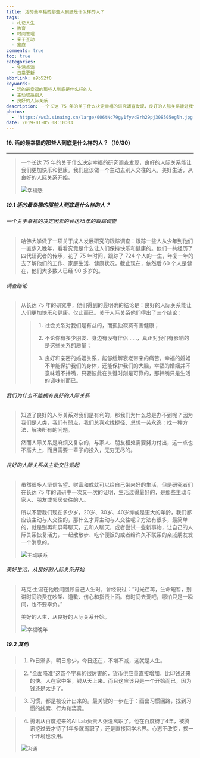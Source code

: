 ```yaml
---
title: 活的最幸福的那些人到底是什么样的人？
tags:
  - 札记人生
  - 教育
  - 时间管理
  - 亲子互动
  - 家庭
comments: true
toc: true
categories:
  - 生活点滴
  - 日常更新
abbrlink: a9b52f0
keywords:
  - 活的最幸福的那些人到底是什么样的人
  - 主动联系别人
  - 良好的人际关系
description: 一个长达 75 年的关于什么决定幸福的研究调查发现，良好的人际关系能让我们更加快乐和健康。我们应该做一个主动去别人交往的人，美好生活，从良好的人际关系开始。
photos:
  - 'https://ws3.sinaimg.cn/large/006tNc79gy1fyvd9rh29pj308505eglh.jpg'
date: 2019-01-05 08:10:03
---
```

<script type="text/javascript" src="/js/src/bai.js"></script>

#### 19. 活的最幸福的那些人到底是什么样的人？（19/30）
---
> 一个长达 75 年的关于什么决定幸福的研究调查发现，良好的人际关系能让我们更加快乐和健康。我们应该做一个主动去别人交往的人，美好生活，从良好的人际关系开始。
>
> ![幸福感](https://ws2.sinaimg.cn/large/006tNc79gy1fyvd88szotj30m80et40b.jpg)

##### 19.1 活的最幸福的那些人到底是什么样的人？

###### 一个关于幸福的决定因素的长达75年的跟踪调查
> 哈佛大学做了一项关于成人发展研究的跟踪调查：跟踪一些人从少年到他们一直步入晚年，看看究竟是什么让人们保持快乐和健康的。他们一共经历了四代研究者的传承，花了 75 年时间，跟踪了 724 个人的一生，年复一年的去了解他们的工作、家庭生活、健康状况，截止现在，依然后 60 个人是健在，他们大多数人已经 90 多岁的。

###### 调查结论
> 从长达 75 年的研究中，他们得到的最明确的结论是：良好的人际关系能让人们更加快乐和健康。仅此而已。关于人际关系他们得出了三个结论：
> 
>> 1. 社会关系对我们是有益的，而孤独寂寞有害健康；
>> 
>> 2. 不论你有多少朋友、身边有没有伴侣……，真正对我们有影响的是这些关系的质量；
>> 
>> 3. 良好和亲密的婚姻关系，能够缓解衰老带来的痛苦。幸福的婚姻不单能保护我们的身体，还能保护我们的大脑，幸福的婚姻并不意味着不拌嘴，只要彼此在关键时刻是可靠的，那拌嘴只是生活的调味剂而已。

###### 我们为什么不能拥有良好的人际关系
> 知道了良好的人际关系对我们是有利的，那我们为什么总是办不到呢？因为我们是人类，我们有弱点，我们总喜欢找捷径、总想一劳永逸：找一种方法，解决所有的问题。
>
> 然而人际关系是麻烦又复杂的，与家人、朋友相处需要努力付出，这一点也不高大上，而且需要一辈子的投入，无穷无尽的。

###### 良好的人际关系从主动交往做起
> 虽然很多人坚信名望、财富和成就可以给自己带来好的生活，但是研究者们在长达 75 年的调研中一次又一次的证明，生活过得最好的，是那些主动与家人、朋友或邻居交往的人。
> 
> 所以不管我们现在多少岁，20岁、30岁、40岁抑或是更大的年龄，我们都应该主动与人交往的，那什么才算主动与人交往呢？方法有很多，最简单的，就是别再和屏幕聊天，去和人聊天，或者尝试一些新事物，让自己的人际关系恢复活力，一起散散步、吃个便饭的或者给许久不联系的亲戚朋友发一个消息的。
> 
> ![主动联系](https://ws1.sinaimg.cn/large/006tNc79gy1fyvd7lc6wdj30ir0xcabp.jpg)

###### 美好生活，从良好的人际关系开始
> 马克·土温在他晚间回顾自己人生时，曾经说过：“时光荏苒，生命短暂，别讲时间浪费在吵架、道歉、伤心和指责上面。有时间去爱吧，哪怕只是一瞬间，也不要辜负。”
>
> 美好的人生，从良好的人际关系开始。
>
> ![幸福晚年](https://ws4.sinaimg.cn/large/006tNc79gy1fyvd8t9dskj30sk0ja0y5.jpg)

##### 19.2 其他
> 1. 昨日渐多，明日愈少，今日还在，不增不减，这就是人生。

> 2. “全面降准”这四个字真的很厉害的，货币供应量直接增加，比印钱还来的快。人在家中坐，钱从天上来。而且这应该只是一个开始而已，因为钱还是太少了。

> 3. 习惯，都是被设计出来的。最关键的一步在于：画出习惯回路，找到习惯的线索、行为和奖赏。


> 4. 腾讯从百度挖来的AI Lab负责人张潼离职了。他在百度待了4年，被腾讯挖过去才待了1年多就离职了，还是直接回学术界。心态不改变，换一个环境也没用。
> 
> ![沟通](https://ws1.sinaimg.cn/large/006tNc79gy1fyvdg8x2rrj30ju0b6di4.jpg)

